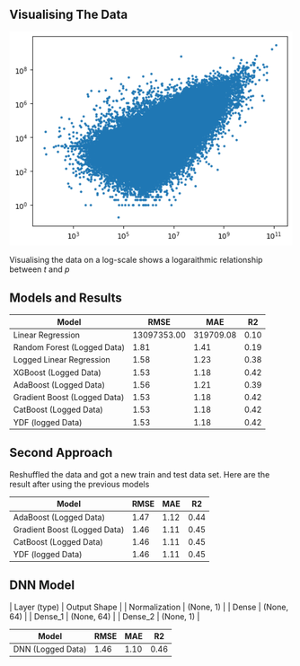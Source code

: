 ## Visualising The Data

![alt text](image.png)

Visualising the data on a log-scale shows a logaraithmic relationship between *t* and *p*

## Models and Results

| Model                       | RMSE        | MAE           | R2   |
| --------------------------- | ----------- | ------------- | ---- |
| Linear Regression           | 13097353.00 | 319709.08     | 0.10 |
| Random Forest (Logged Data) | 1.81        | 1.41          | 0.19 |
| Logged Linear Regression    | 1.58        | 1.23          | 0.38 |
| XGBoost (Logged Data)       | 1.53        | 1.18          | 0.42 |
| AdaBoost (Logged Data)      | 1.56        | 1.21          | 0.39 |
| Gradient Boost (Logged Data)| 1.53        | 1.18          | 0.42 |
| CatBoost (Logged Data)      | 1.53        | 1.18          | 0.42 |
| YDF (logged Data)           | 1.53        | 1.18          | 0.42 |

## Second Approach 

Reshuffled the data and got a new train and test data set. Here are the result after using the previous models 

| Model                       | RMSE        | MAE           | R2   |
| --------------------------- | ----------- | ------------- | ---- |
| AdaBoost (Logged Data)      | 1.47        | 1.12          | 0.44 |
| Gradient Boost (Logged Data)| 1.46        | 1.11          | 0.45 |
| CatBoost (Logged Data)      | 1.46        | 1.11          | 0.45 |
| YDF (logged Data)           | 1.46        | 1.11          | 0.45 |

## DNN Model

| Layer (type)  | Output Shape |
| Normalization | (None, 1)    |
| Dense         | (None, 64)   |
| Dense_1       | (None, 64)   |
| Dense_2       | (None, 1)    |

| Model                       | RMSE        | MAE           | R2   |
| --------------------------- | ----------- | ------------- | ---- |
| DNN (Logged Data)           | 1.46        | 1.10          | 0.46 |